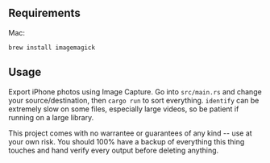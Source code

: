 ## Requirements

Mac:
```
brew install imagemagick
```

## Usage
Export iPhone photos using Image Capture. Go into `src/main.rs` and change your source/destination, 
then `cargo run` to sort everything.
`identify` can be extremely slow on some files, especially large videos, so be patient if running
on a large library.

This project comes with no warrantee or guarantees of any kind -- use at your own risk.
You should 100% have a backup of everything this thing touches and hand verify every output before
deleting anything.
